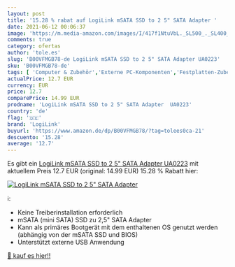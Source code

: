 ```yaml
---
layout: post
title: '15.28 % rabat auf LogiLink mSATA SSD to 2 5" SATA Adapter '
date: 2021-06-12 00:06:37
image: 'https://m.media-amazon.com/images/I/417f1NtuVbL._SL500_._SL400_.jpg'
comments: true
category: ofertas
author: 'tole.es'
slug: 'B00VFMGB78-de LogiLink mSATA SSD to 2 5" SATA Adapter UA0223'
sku: 'B00VFMGB78-de'
tags: [ 'Computer & Zubehör','Externe PC-Komponenten','Festplatten-Zubehör','Festplattenrahmen & -gehäuse','Komponenten & Ersatzteile','PC-Gehäuse','Zubehör','logilink', ]
actualPrice: 12.7 EUR
currency: EUR
price: 12.7
comparePrice: 14.99 EUR
prodname: 'LogiLink mSATA SSD to 2 5" SATA Adapter  UA0223'
country: 'de'
flag: '🇩🇪'
brand: 'LogiLink'
buyurl: 'https://www.amazon.de/dp/B00VFMGB78/?tag=tolees0ca-21'
descuento: '15.28'
average: '12.7'
---
```


Es gibt ein [LogiLink mSATA SSD to 2 5" SATA Adapter  UA0223](https://www.amazon.de/dp/B00VFMGB78/?tag=tolees0ca-21) mit aktuellem Preis 12.7 EUR (original: 14.99 EUR) 15.28 % Rabatt hier:

[![LogiLink mSATA SSD to 2 5" SATA Adapter ](https://m.media-amazon.com/images/I/417f1NtuVbL._SL500_._SL400_.jpg)](https://www.amazon.de/dp/B00VFMGB78/?tag=tolees0ca-21)

ℹ️:

- Keine Treiberinstallation erforderlich
- mSATA (mini SATA) SSD zu 2,5" SATA Adapter
- Kann als primäres Bootgerät mit dem enthaltenen OS genutzt werden (abhängig von der mSATA SSD und BIOS)
- Unterstützt externe USB Anwendung

[🛒 kauf es hier!!](https://www.amazon.de/dp/B00VFMGB78/?tag=tolees0ca-21)

